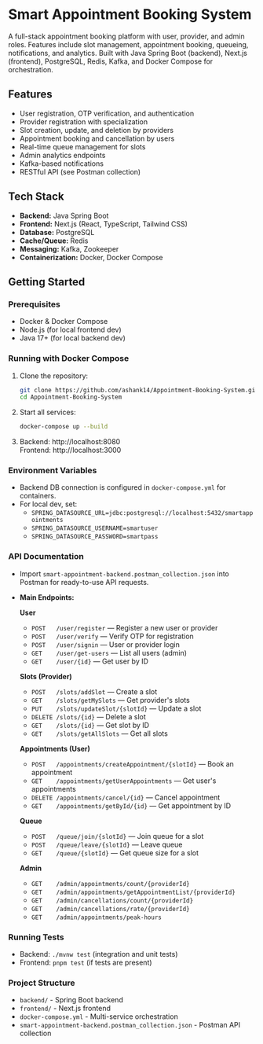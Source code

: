 # Smart Appointment Booking System

A full-stack appointment booking platform with user, provider, and admin roles. Features include slot management, appointment booking, queueing, notifications, and analytics. Built with Java Spring Boot (backend), Next.js (frontend), PostgreSQL, Redis, Kafka, and Docker Compose for orchestration.

## Features
- User registration, OTP verification, and authentication
- Provider registration with specialization
- Slot creation, update, and deletion by providers
- Appointment booking and cancellation by users
- Real-time queue management for slots
- Admin analytics endpoints
- Kafka-based notifications
- RESTful API (see Postman collection)

## Tech Stack
- **Backend:** Java Spring Boot
- **Frontend:** Next.js (React, TypeScript, Tailwind CSS)
- **Database:** PostgreSQL
- **Cache/Queue:** Redis
- **Messaging:** Kafka, Zookeeper
- **Containerization:** Docker, Docker Compose

## Getting Started

### Prerequisites
- Docker & Docker Compose
- Node.js (for local frontend dev)
- Java 17+ (for local backend dev)

### Running with Docker Compose
1. Clone the repository:
   ```sh
   git clone https://github.com/ashank14/Appointment-Booking-System.git
   cd Appointment-Booking-System
   ```
2. Start all services:
   ```sh
   docker-compose up --build
   ```
3. Backend: http://localhost:8080  
   Frontend: http://localhost:3000

### Environment Variables
- Backend DB connection is configured in `docker-compose.yml` for containers.
- For local dev, set:
  - `SPRING_DATASOURCE_URL=jdbc:postgresql://localhost:5432/smartappointments`
  - `SPRING_DATASOURCE_USERNAME=smartuser`
  - `SPRING_DATASOURCE_PASSWORD=smartpass`

### API Documentation
- Import `smart-appointment-backend.postman_collection.json` into Postman for ready-to-use API requests.
- **Main Endpoints:**

  **User**
  - `POST   /user/register` — Register a new user or provider
  - `POST   /user/verify` — Verify OTP for registration
  - `POST   /user/signin` — User or provider login
  - `GET    /user/get-users` — List all users (admin)
  - `GET    /user/{id}` — Get user by ID

  **Slots (Provider)**
  - `POST   /slots/addSlot` — Create a slot
  - `GET    /slots/getMySlots` — Get provider's slots
  - `PUT    /slots/updateSlot/{slotId}` — Update a slot
  - `DELETE /slots/{id}` — Delete a slot
  - `GET    /slots/{id}` — Get slot by ID
  - `GET    /slots/getAllSlots` — Get all slots

  **Appointments (User)**
  - `POST   /appointments/createAppointment/{slotId}` — Book an appointment
  - `GET    /appointments/getUserAppointments` — Get user's appointments
  - `DELETE /appointments/cancel/{id}` — Cancel appointment
  - `GET    /appointments/getById/{id}` — Get appointment by ID

  **Queue**
  - `POST   /queue/join/{slotId}` — Join queue for a slot
  - `POST   /queue/leave/{slotId}` — Leave queue
  - `GET    /queue/{slotId}` — Get queue size for a slot

  **Admin**
  - `GET    /admin/appointments/count/{providerId}`
  - `GET    /admin/appointments/getAppointmentList/{providerId}`
  - `GET    /admin/cancellations/count/{providerId}`
  - `GET    /admin/cancellations/rate/{providerId}`
  - `GET    /admin/appointments/peak-hours`

### Running Tests
- Backend: `./mvnw test` (integration and unit tests)
- Frontend: `pnpm test` (if tests are present)

### Project Structure
- `backend/` - Spring Boot backend
- `frontend/` - Next.js frontend
- `docker-compose.yml` - Multi-service orchestration
- `smart-appointment-backend.postman_collection.json` - Postman API collection

